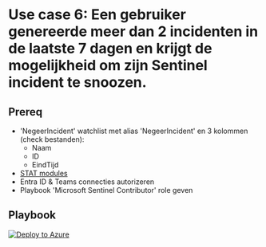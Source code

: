 # Use case 6: Een gebruiker genereerde meer dan 2 incidenten in de laatste 7 dagen en krijgt de mogelijkheid om zijn Sentinel incident te snoozen.

## Prereq
- 'NegeerIncident' watchlist met alias 'NegeerIncident' en 3 kolommen (check bestanden):
    - Naam
    - ID
    - EindTijd
- [STAT modules](https://github.com/briandelmsft/SentinelAutomationModules)
- Entra ID & Teams connecties autorizeren
- Playbook 'Microsoft Sentinel Contributor' role geven

## Playbook
[![Deploy to Azure](https://aka.ms/deploytoazurebutton)](https://portal.azure.com/#create/Microsoft.Template/uri/https%3A%2F%2Fraw.githubusercontent.com%2FAxelBornauw%2Fsentinel-use_cases%2Fmain%2FUse%2520case%25206%2Fazuredeploy.json)